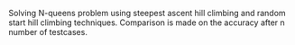 Solving N-queens problem using steepest ascent hill climbing and random start hill climbing techniques.
Comparison is made on the accuracy after n number of testcases.
